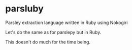 parsluby
========

Parsley extraction language written in Ruby using Nokogiri

Let's do the same as for parslepy but in Ruby.

This doesn't do much for the time being.
